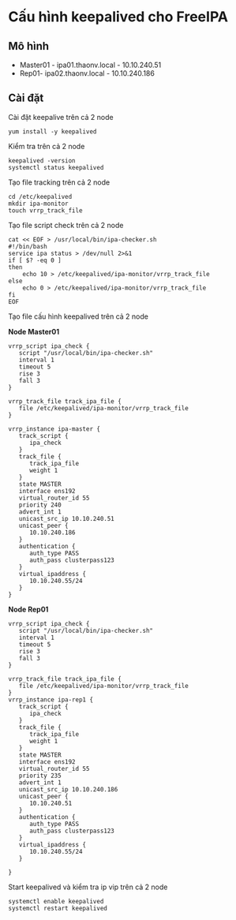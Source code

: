 # Cấu hình keepalived cho FreeIPA

## Mô hình
- Master01 - ipa01.thaonv.local - 10.10.240.51
- Rep01- ipa02.thaonv.local - 10.10.240.186

## Cài đặt

Cài đặt keepalive trên cả 2 node

`yum install -y keepalived`

Kiểm tra trên cả 2 node

```
keepalived -version
systemctl status keepalived
```

Tạo file tracking trên cả 2 node

```
cd /etc/keepalived
mkdir ipa-monitor
touch vrrp_track_file
```

Tạo file script check trên cả 2 node

```
cat << EOF > /usr/local/bin/ipa-checker.sh
#!/bin/bash
service ipa status > /dev/null 2>&1
if [ $? -eq 0 ]
then
    echo 10 > /etc/keepalived/ipa-monitor/vrrp_track_file
else
    echo 0 > /etc/keepalived/ipa-monitor/vrrp_track_file
fi
EOF
```

Tạo file cấu hình keepalived trên cả 2 node

**Node Master01**

```
vrrp_script ipa_check {
   script "/usr/local/bin/ipa-checker.sh"
   interval 1
   timeout 5
   rise 3
   fall 3
}

vrrp_track_file track_ipa_file {
   file /etc/keepalived/ipa-monitor/vrrp_track_file
}

vrrp_instance ipa-master {
   track_script {
      ipa_check
   }
   track_file {
      track_ipa_file
      weight 1
   }
   state MASTER
   interface ens192
   virtual_router_id 55
   priority 240
   advert_int 1
   unicast_src_ip 10.10.240.51
   unicast_peer {
      10.10.240.186
   }
   authentication {
      auth_type PASS
      auth_pass clusterpass123
   }
   virtual_ipaddress {
      10.10.240.55/24
   }
}
```

**Node Rep01**

```
vrrp_script ipa_check {
   script "/usr/local/bin/ipa-checker.sh"
   interval 1
   timeout 5
   rise 3
   fall 3
}

vrrp_track_file track_ipa_file {
   file /etc/keepalived/ipa-monitor/vrrp_track_file
}
vrrp_instance ipa-rep1 {
   track_script {
      ipa_check
   }
   track_file {
      track_ipa_file
      weight 1
   }
   state MASTER
   interface ens192
   virtual_router_id 55
   priority 235
   advert_int 1
   unicast_src_ip 10.10.240.186
   unicast_peer {
      10.10.240.51
   }
   authentication {
      auth_type PASS
      auth_pass clusterpass123
   }
   virtual_ipaddress {
      10.10.240.55/24
   }

}
```

Start keepalived và kiểm tra ip vip trên cả 2 node

```
systemctl enable keepalived
systemctl restart keepalived
```